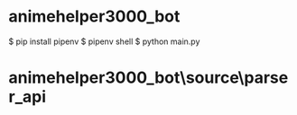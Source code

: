 # animehelper3000_bot
$ pip install pipenv
$ pipenv shell
$ python main.py
# animehelper3000_bot\source\parser_api